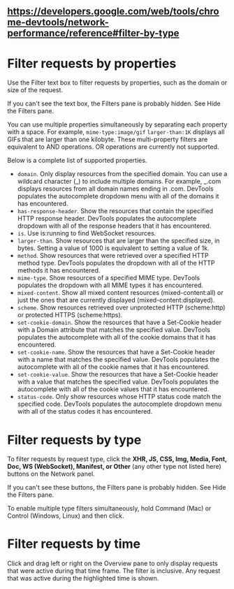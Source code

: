 ## https://developers.google.com/web/tools/chrome-devtools/network-performance/reference#filter-by-type

# Filter requests by properties

Use the Filter text box to filter requests by properties, such as the domain or size of the request.

If you can't see the text box, the Filters pane is probably hidden. See Hide the Filters pane.

You can use multiple properties simultaneously by separating each property with a space. For example,
`mime-type:image/gif` `larger-than:1K` displays all GIFs that are larger than one kilobyte. These multi-property filters
are equivalent to AND operations. OR operations are currently not supported.

Below is a complete list of supported properties.

- `domain`. Only display resources from the specified domain. You can use a wildcard character (_) to include multiple
  domains. For example, _.com displays resources from all domain names ending in .com. DevTools populates the
  autocomplete dropdown menu with all of the domains it has encountered.
- `has-response-header`. Show the resources that contain the specified HTTP response header. DevTools populates the
  autocomplete dropdown with all of the response headers that it has encountered.
- `is`. Use is:running to find WebSocket resources.
- `larger-than`. Show resources that are larger than the specified size, in bytes. Setting a value of 1000 is equivalent
  to setting a value of 1k.
- `method`. Show resources that were retrieved over a specified HTTP method type. DevTools populates the dropdown with
  all of the HTTP methods it has encountered.
- `mime-type`. Show resources of a specified MIME type. DevTools populates the dropdown with all MIME types it has
  encountered.
- `mixed-content`. Show all mixed content resources (mixed-content:all) or just the ones that are currently displayed
  (mixed-content:displayed).
- `scheme`. Show resources retrieved over unprotected HTTP (scheme:http) or protected HTTPS (scheme:https).
- `set-cookie-domain`. Show the resources that have a Set-Cookie header with a Domain attribute that matches the
  specified value. DevTools populates the autocomplete with all of the cookie domains that it has encountered.
- `set-cookie-name`. Show the resources that have a Set-Cookie header with a name that matches the specified value.
  DevTools populates the autocomplete with all of the cookie names that it has encountered.
- `set-cookie-value`. Show the resources that have a Set-Cookie header with a value that matches the specified value.
  DevTools populates the autocomplete with all of the cookie values that it has encountered.
- `status-code`. Only show resources whose HTTP status code match the specified code. DevTools populates the
  autocomplete dropdown menu with all of the status codes it has encountered.

# Filter requests by type

To filter requests by request type, click the **XHR, JS, CSS, Img, Media, Font, Doc, WS (WebSocket), Manifest, or
Other** (any other type not listed here) buttons on the Network panel.

If you can't see these buttons, the Filters pane is probably hidden. See Hide the Filters pane.

To enable multiple type filters simultaneously, hold Command (Mac) or Control (Windows, Linux) and then click.

# Filter requests by time

Click and drag left or right on the Overview pane to only display requests that were active during that time frame. The
filter is inclusive. Any request that was active during the highlighted time is shown.
